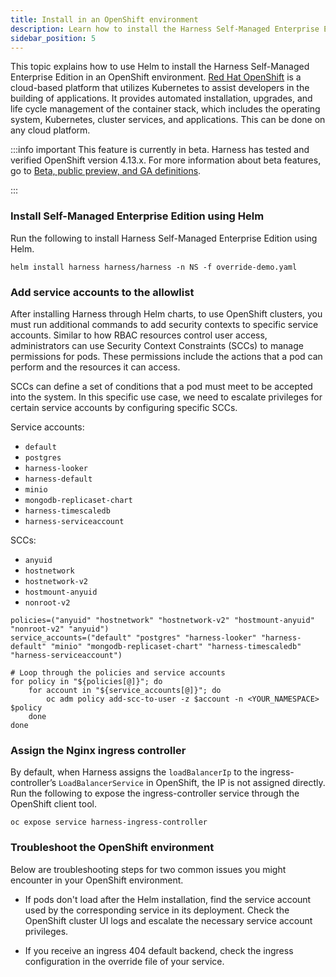 ```yaml
---
title: Install in an OpenShift environment
description: Learn how to install the Harness Self-Managed Enterprise Edition using Helm in an OpenShift environment.
sidebar_position: 5
---
```


<DocsTag  backgroundColor= "#ff8ac1" text="Paid product"  textColor="#ca136c"  />

This topic explains how to use Helm to install the Harness Self-Managed Enterprise Edition in an OpenShift environment. [Red Hat OpenShift](https://www.redhat.com/en/technologies/cloud-computing/openshift) is a cloud-based platform that utilizes Kubernetes to assist developers in the building of applications. It provides automated installation, upgrades, and life cycle management of the container stack, which includes the operating system, Kubernetes, cluster services, and applications. This can be done on any cloud platform.

:::info important
This feature is currently in beta. Harness has tested and verified OpenShift version 4.13.x. For more information about beta features, go to [Beta, public preview, and GA definitions](/docs/get-started/beta-preview-ga/).

:::

### Install Self-Managed Enterprise Edition using Helm

Run the following to install Harness Self-Managed Enterprise Edition using Helm.

```
helm install harness harness/harness -n NS -f override-demo.yaml 
```

### Add service accounts to the allowlist

After installing Harness through Helm charts, to use OpenShift clusters, you must run additional commands to add security contexts to specific service accounts. Similar to how RBAC resources control user access, administrators can use Security Context Constraints (SCCs) to manage permissions for pods. These permissions include the actions that a pod can perform and the resources it can access. 

SCCs can define a set of conditions that a pod must meet to be accepted into the system. In this specific use case, we need to escalate privileges for certain service accounts by configuring specific SCCs.

Service accounts:
- `default`
- `postgres`
- `harness-looker`
- `harness-default`
- `minio`
- `mongodb-replicaset-chart`
- `harness-timescaledb`
- `harness-serviceaccount`

SCCs:
- `anyuid`
- `hostnetwork`
- `hostnetwork-v2`
- `hostmount-anyuid`
- `nonroot-v2`

```
policies=("anyuid" "hostnetwork" "hostnetwork-v2" "hostmount-anyuid" "nonroot-v2" "anyuid")
service_accounts=("default" "postgres" "harness-looker" "harness-default" "minio" "mongodb-replicaset-chart" "harness-timescaledb" "harness-serviceaccount")

# Loop through the policies and service accounts
for policy in "${policies[@]}"; do
    for account in "${service_accounts[@]}"; do
        oc adm policy add-scc-to-user -z $account -n <YOUR_NAMESPACE> $policy
    done
done
```

### Assign the Nginx ingress controller

By default, when Harness assigns the `loadBalancerIp` to the ingress-controller’s `LoadBalancerService` in OpenShift, the IP is not assigned directly. Run the following to expose the ingress-controller service through the OpenShift client tool.

```
oc expose service harness-ingress-controller
```

### Troubleshoot the OpenShift environment

Below are troubleshooting steps for two common issues you might encounter in your OpenShift environment.

- If pods don't load after the Helm installation, find the service account used by the corresponding service in its deployment. Check the OpenShift cluster UI logs and escalate the necessary service account privileges.

- If you receive an ingress 404 default backend, check the ingress configuration in the override file of your service. 
